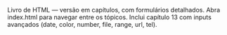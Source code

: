Livro de HTML — versão em capítulos, com formulários detalhados. Abra index.html para navegar entre os tópicos.
Inclui capítulo 13 com inputs avançados (date, color, number, file, range, url, tel).